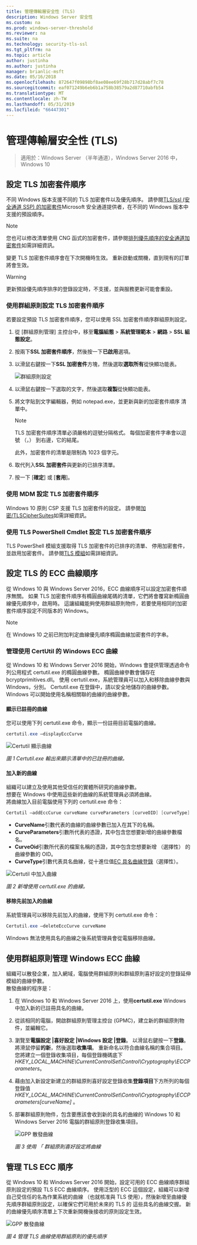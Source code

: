 ```yaml
---
title: 管理傳輸層安全性 (TLS)
description: Windows Server 安全性
ms.custom: na
ms.prod: windows-server-threshold
ms.reviewer: na
ms.suite: na
ms.technology: security-tls-ssl
ms.tgt_pltfrm: na
ms.topic: article
author: justinha
ms.author: justinha
manager: brianlic-msft
ms.date: 05/16/2018
ms.openlocfilehash: 872647f09898bf8ae08ee69f28b717d28abf7c78
ms.sourcegitcommit: eaf071249b6eb6b1a758b38579a2d87710abfb54
ms.translationtype: MT
ms.contentlocale: zh-TW
ms.lasthandoff: 05/31/2019
ms.locfileid: "66447301"
---
```

# <a name="manage-transport-layer-security-tls"></a>管理傳輸層安全性 (TLS)

>適用於：Windows Server （半年通道），Windows Server 2016 中，Windows 10

## <a name="configuring-tls-cipher-suite-order"></a>設定 TLS 加密套件順序

不同 Windows 版本支援不同的 TLS 加密套件以及優先順序。 請參閱[TLS/ssl (安全通道 SSP) 的加密套件](https://msdn.microsoft.com/library/windows/desktop/aa374757.aspx)Microsoft 安全通道提供者，在不同的 Windows 版本中支援的預設順序。

> [!NOTE] 
> 您也可以修改清單使用 CNG 函式的加密套件，請參閱[排列優先順序的安全通道加密套件](https://msdn.microsoft.com/library/windows/desktop/bb870930.aspx)如需詳細資訊。

變更 TLS 加密套件順序會在下次開機時生效。 重新啟動或關機，直到現有的訂單將會生效。

> [!WARNING] 
> 更新預設優先順序排序的登錄設定時，不支援，並與服務更新可能會重設。 

### <a name="configuring-tls-cipher-suite-order-by-using-group-policy"></a>使用群組原則設定 TLS 加密套件順序

若要設定預設 TLS 加密套件順序，您可以使用 SSL 加密套件順序群組原則設定。

1. 從 [群組原則管理] 主控台中，移至**電腦組態** > **系統管理範本** > **網路** >  **SSL 組態設定**。
2. 按兩下**SSL 加密套件順序**，然後按一下**已啟用**選項。
3. 以滑鼠右鍵按一下**SSL 加密套件**方塊，然後選取**選取所有**從快顯功能表。

   ![群組原則設定](../media/Transport-Layer-Security-protocol/ssl-cipher-suite-order-gp-setting.png)

4. 以滑鼠右鍵按一下選取的文字，然後選取**複製**從快顯功能表。
5. 將文字貼到文字編輯器，例如 notepad.exe，並更新與新的加密套件順序 清單中。

   > [!NOTE]
   > TLS 加密套件順序清單必須嚴格的逗號分隔格式。 每個加密套件字串會以逗號 （，） 到右邊，它的結尾。 
   > 
   > 此外，加密套件的清單是限制為 1023 個字元。

6. 取代列入**SSL 加密套件**與更新的已排序清單。
7. 按一下 [**確定**] 或 [**套用**]。

### <a name="configuring-tls-cipher-suite-order-by-using-mdm"></a>使用 MDM 設定 TLS 加密套件順序

Windows 10 原則 CSP 支援 TLS 加密套件的設定。 請參閱[加密/TLSCipherSuites](https://msdn.microsoft.com/windows/hardware/commercialize/customize/mdm/policy-configuration-service-provider#cryptography-tlsciphersuites)如需詳細資訊。

### <a name="configuring-tls-cipher-suite-order-by-using-tls-powershell-cmdlets"></a>使用 TLS PowerShell Cmdlet 設定 TLS 加密套件順序

TLS PowerShell 模組支援取得 TLS 加密套件的已排序的清單、 停用加密套件，並啟用加密套件。 請參閱[TLS 模組](https://technet.microsoft.com/itpro/powershell/windows/tls/tls)如需詳細資訊。

## <a name="configuring-tls-ecc-curve-order"></a>設定 TLS 的 ECC 曲線順序 

從 Windows 10 與 Windows Server 2016，ECC 曲線順序可以設定加密套件順序無關。 如果 TLS 加密套件順序有橢圓曲線尾碼的清單，它們將會覆寫新橢圓曲線優先順序中，啟用時。 這讓組織能夠使用群組原則物件，若要使用相同的加密套件順序設定不同版本的 Windows。

> [!NOTE]
> 在 Windows 10 之前已附加判定曲線優先順序橢圓曲線加密套件的字串。

### <a name="managing-windows-ecc-curves-using-certutil"></a>管理使用 CertUtil 的 Windows ECC 曲線

從 Windows 10 和 Windows Server 2016 開始，Windows 會提供管理透過命令列公用程式 certutil.exe 的橢圓曲線參數。 橢圓曲線參數會儲存在 bcryptprimitives.dll。 使用 certutil.exe，系統管理員可以加入和移除曲線參數與 Windows，分別。 Certutil.exe 在登錄中，請以安全地儲存的曲線參數。 Windows 可以開始使用名稱相關聯的曲線的曲線參數。    

#### <a name="displaying-registered-curves"></a>顯示已註冊的曲線

您可以使用下列 certutil.exe 命令，顯示一份註冊目前電腦的曲線。

```powershell
certutil.exe –displayEccCurve
```

![Certutil 顯示曲線](../media/Transport-Layer-Security-protocol/certutil-display-curves.png)

*圖 1 Certutil.exe 輸出來顯示清單中的已註冊的曲線。*

#### <a name="adding-a-new-curve"></a>加入新的曲線

組織可以建立及使用其他受信任的實體所研究的曲線參數。  
想要在 Windows 中使用這些新的曲線的系統管理員必須將曲線。  
將曲線加入目前電腦使用下列的 certutil.exe 命令：

```powershell
Certutil —addEccCurue curveName curveParameters [curveOID] [curveType]
```

- **CurveName**引數代表的曲線的曲線參數已加入在其下的名稱。
- **CurveParameters**引數所代表的憑證，其中包含您想要新增的曲線參數檔名。
- **CurveOid**引數所代表的檔案名稱的憑證，其中包含您想要新增 （選擇性） 的曲線參數的 OID。
- **CurveType**引數代表具名曲線，從十進位值[EC 具名曲線登錄](http://www.iana.org/assignments/tls-parameters/tls-parameters.xhtml#tls-parameters-8)（選擇性）。

![Certutil 中加入曲線](../media/Transport-Layer-Security-protocol/certutil-add-curves.png)

*圖 2 新增使用 certutil.exe 的曲線。*

#### <a name="removing-a-previously-added-curve"></a>移除先前加入的曲線

系統管理員可以移除先前加入的曲線，使用下列 certutil.exe 命令：

```powershell
Certutil.exe –deleteEccCurve curveName
```

Windows 無法使用具名的曲線之後系統管理員會從電腦移除曲線。

## <a name="managing-windows-ecc-curves-using-group-policy"></a>使用群組原則管理 Windows ECC 曲線

組織可以散發企業，加入網域，電腦使用群組原則和群組原則喜好設定的登錄延伸模組的曲線參數。  
散發曲線的程序是：

1.  在 Windows 10 和 Windows Server 2016 上，使用**certutil.exe** Windows 中加入新的已註冊具名的曲線。
2.  從該相同的電腦，開啟群組原則管理主控台 (GPMC)，建立新的群組原則物件，並編輯它。
3.  瀏覽至**電腦設定 |喜好設定 |Windows 設定 |登錄**。  以滑鼠右鍵按一下**登錄**。 將滑鼠停留**的新**，然後選取**收集項**。 重新命名以符合曲線名稱的集合項目。 您將建立一個登錄收集項目，每個登錄機碼底下*HKEY_LOCAL_MACHINE\CurrentControlSet\Control\Cryptography\ECCParameters*。
4.  藉由加入新設定新建立的群組原則喜好設定登錄收集**登錄項目**下方所列的每個登錄值*HKEY_LOCAL_MACHINE\CurrentControlSet\Control\Cryptography\ECCParameters\[curveName]* 。
5.  部署群組原則物件，包含要應該會收到新的具名的曲線的 Windows 10 和 Windows Server 2016 電腦的群組原則登錄收集項目。

    ![GPP 散發曲線](../media/Transport-Layer-Security-protocol/gpp-distribute-curves.png)

    *圖 3 使用 「 群組原則喜好設定將曲線*

## <a name="managing-tls-ecc-order"></a>管理 TLS ECC 順序

從 Windows 10 和 Windows Server 2016 開始，設定可用的 ECC 曲線順序群組原則設定的預設 TLS ECC 曲線順序。 使用泛型的 ECC 這個設定，組織可以新增自己受信任的名為作業系統的曲線 （也就核准與 TLS 使用），然後新增至曲線優先順序群組原則設定，以確保它們可用於未來的 TLS 的 這些具名的曲線交握。 新的曲線優先順序清單上下次重新開機後接收的原則設定生效。     

![GPP 散發曲線](../media/Transport-Layer-Security-protocol/gp-managing-tls-curve-priority-order.png)

*圖 4 管理 TLS 曲線使用群組原則的優先順序*


